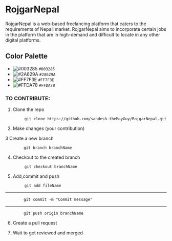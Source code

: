 # RojgarNepal

RojgarNepal is a web-based freelancing platform that caters to the requirements of Nepali market. RojgarNepal aims to incorporate certain jobs in the platform that are in high-demand and difficult to locate in any other digital platforms.

## Color Palette

- ![#003285](https://via.placeholder.com/15/003285/000000?text=+) `#003285`
- ![#2A629A](https://via.placeholder.com/15/2A629A/000000?text=+) `#2A629A`
- ![#FF7F3E](https://via.placeholder.com/15/FF7F3E/000000?text=+) `#FF7F3E`
- ![#FFDA78](https://via.placeholder.com/15/FFDA78/000000?text=+) `#FFDA78`

### TO CONTRIBUTE:

1. Clone the repo

            git clone https://github.com/sandesh-theMayGuy/RojgarNepal.git
   


3. Make changes (your contribution)

3 Create a new branch

            git branch branchName

4. Checkout to the created branch

            git checkout branchName 
    
4. Add,commit and push 


            git add fileName
----------------------------------------------------------------------------------------------------------------------------------------------------------
            git commit -m "Commit message"
----------------------------------------------------------------------------------------------------------------------------------------------------------
            git push origin branchName 

6. Create a pull request 

7. Wait to get reviewed and merged









